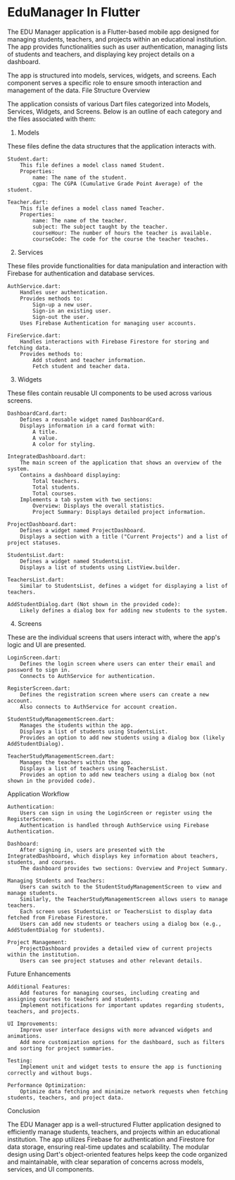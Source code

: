 # EduManager In Flutter
The EDU Manager application is a Flutter-based mobile app designed for managing students, teachers, and projects within an educational institution. The app provides functionalities such as user authentication, managing lists of students and teachers, and displaying key project details on a dashboard.

The app is structured into models, services, widgets, and screens. Each component serves a specific role to ensure smooth interaction and management of the data.
File Structure Overview

The application consists of various Dart files categorized into Models, Services, Widgets, and Screens. Below is an outline of each category and the files associated with them:
1. Models

These files define the data structures that the application interacts with.

    Student.dart:
        This file defines a model class named Student.
        Properties:
            name: The name of the student.
            cgpa: The CGPA (Cumulative Grade Point Average) of the student.

    Teacher.dart:
        This file defines a model class named Teacher.
        Properties:
            name: The name of the teacher.
            subject: The subject taught by the teacher.
            courseHour: The number of hours the teacher is available.
            courseCode: The code for the course the teacher teaches.

2. Services

These files provide functionalities for data manipulation and interaction with Firebase for authentication and database services.

    AuthService.dart:
        Handles user authentication.
        Provides methods to:
            Sign-up a new user.
            Sign-in an existing user.
            Sign-out the user.
        Uses Firebase Authentication for managing user accounts.

    FireService.dart:
        Handles interactions with Firebase Firestore for storing and fetching data.
        Provides methods to:
            Add student and teacher information.
            Fetch student and teacher data.

3. Widgets

These files contain reusable UI components to be used across various screens.

    DashboardCard.dart:
        Defines a reusable widget named DashboardCard.
        Displays information in a card format with:
            A title.
            A value.
            A color for styling.

    IntegratedDashboard.dart:
        The main screen of the application that shows an overview of the system.
        Contains a dashboard displaying:
            Total teachers.
            Total students.
            Total courses.
        Implements a tab system with two sections:
            Overview: Displays the overall statistics.
            Project Summary: Displays detailed project information.

    ProjectDashboard.dart:
        Defines a widget named ProjectDashboard.
        Displays a section with a title ("Current Projects") and a list of project statuses.

    StudentsList.dart:
        Defines a widget named StudentsList.
        Displays a list of students using ListView.builder.

    TeachersList.dart:
        Similar to StudentsList, defines a widget for displaying a list of teachers.

    AddStudentDialog.dart (Not shown in the provided code):
        Likely defines a dialog box for adding new students to the system.

4. Screens

These are the individual screens that users interact with, where the app's logic and UI are presented.

    LoginScreen.dart:
        Defines the login screen where users can enter their email and password to sign in.
        Connects to AuthService for authentication.

    RegisterScreen.dart:
        Defines the registration screen where users can create a new account.
        Also connects to AuthService for account creation.

    StudentStudyManagementScreen.dart:
        Manages the students within the app.
        Displays a list of students using StudentsList.
        Provides an option to add new students using a dialog box (likely AddStudentDialog).

    TeacherStudyManagementScreen.dart:
        Manages the teachers within the app.
        Displays a list of teachers using TeachersList.
        Provides an option to add new teachers using a dialog box (not shown in the provided code).

Application Workflow

    Authentication:
        Users can sign in using the LoginScreen or register using the RegisterScreen.
        Authentication is handled through AuthService using Firebase Authentication.

    Dashboard:
        After signing in, users are presented with the IntegratedDashboard, which displays key information about teachers, students, and courses.
        The dashboard provides two sections: Overview and Project Summary.

    Managing Students and Teachers:
        Users can switch to the StudentStudyManagementScreen to view and manage students.
        Similarly, the TeacherStudyManagementScreen allows users to manage teachers.
        Each screen uses StudentsList or TeachersList to display data fetched from Firebase Firestore.
        Users can add new students or teachers using a dialog box (e.g., AddStudentDialog for students).

    Project Management:
        ProjectDashboard provides a detailed view of current projects within the institution.
        Users can see project statuses and other relevant details.

Future Enhancements

    Additional Features:
        Add features for managing courses, including creating and assigning courses to teachers and students.
        Implement notifications for important updates regarding students, teachers, and projects.

    UI Improvements:
        Improve user interface designs with more advanced widgets and animations.
        Add more customization options for the dashboard, such as filters and sorting for project summaries.

    Testing:
        Implement unit and widget tests to ensure the app is functioning correctly and without bugs.

    Performance Optimization:
        Optimize data fetching and minimize network requests when fetching students, teachers, and project data.

Conclusion

The EDU Manager app is a well-structured Flutter application designed to efficiently manage students, teachers, and projects within an educational institution. The app utilizes Firebase for authentication and Firestore for data storage, ensuring real-time updates and scalability. The modular design using Dart's object-oriented features helps keep the code organized and maintainable, with clear separation of concerns across models, services, and UI components.




